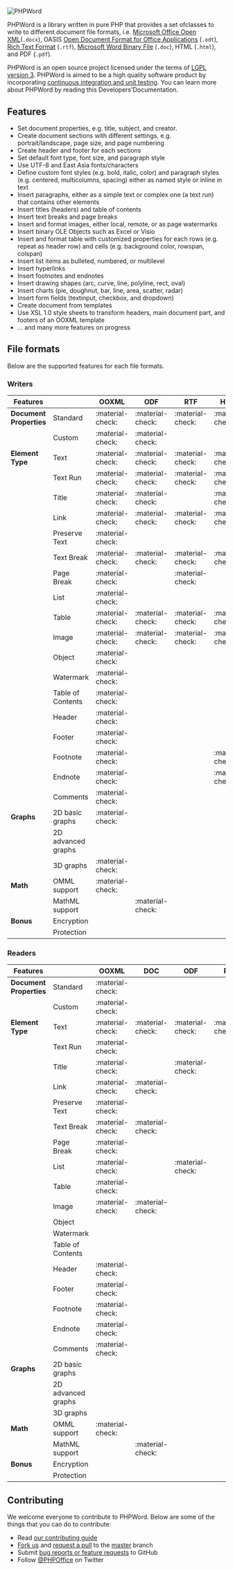 #

![PHPWord](images/phpword.svg)

PHPWord is a library written in pure PHP that provides a set ofclasses to write to different document file formats, i.e. [Microsoft Office Open XML](http://en.wikipedia.org/wiki/Office_Open_XML)(`.docx`), OASIS [Open Document Format for Office Applications](http://en.wikipedia.org/wiki/OpenDocument) (`.odt`), [Rich Text Format](http://en.wikipedia.org/wiki/Rich_Text_Format) (`.rtf`), [Microsoft Word Binary File](https://en.wikipedia.org/wiki/Doc_(computing)) (`.doc`), HTML (`.html`), and PDF (`.pdf`).

PHPWord is an open source project licensed under the terms of [LGPL version 3](https://github.com/PHPOffice/PHPWord/blob/master/COPYING.LESSER). PHPWord is aimed to be a high quality software product by incorporating [continuous integration and unit testing](https://github.com/PHPOffice/PHPWord/actions/workflows/php.yml). You can learn more about PHPWord by reading this Developers'Documentation.
<!---
-  and the `API Documentation <http://phpoffice.github.io/PHPWord/docs/develop/>`__
-->

## Features

- Set document properties, e.g. title, subject, and creator.
- Create document sections with different settings, e.g. portrait/landscape, page size, and page numbering
- Create header and footer for each sections
- Set default font type, font size, and paragraph style
- Use UTF-8 and East Asia fonts/characters
- Define custom font styles (e.g. bold, italic, color) and paragraph styles (e.g. centered, multicolumns, spacing) either as named style or inline in text
- Insert paragraphs, either as a simple text or complex one (a text run) that contains other elements
- Insert titles (headers) and table of contents
- Insert text breaks and page breaks
- Insert and format images, either local, remote, or as page watermarks
- Insert binary OLE Objects such as Excel or Visio
- Insert and format table with customized properties for each rows (e.g. repeat as header row) and cells (e.g. background color, rowspan, colspan)
- Insert list items as bulleted, numbered, or multilevel
- Insert hyperlinks
- Insert footnotes and endnotes
- Insert drawing shapes (arc, curve, line, polyline, rect, oval)
- Insert charts (pie, doughnut, bar, line, area, scatter, radar)
- Insert form fields (textinput, checkbox, and dropdown)
- Create document from templates
- Use XSL 1.0 style sheets to transform headers, main document part, and footers of an OOXML template
- ... and many more features on progress

## File formats

Below are the supported features for each file formats.


### Writers


| Features                  |                      | OOXML  | ODF   | RTF   | HTML   | PDF   |
|---------------------------|----------------------|--------|-------|-------|--------|--------|
| **Document Properties**   | Standard             | :material-check: | :material-check: | :material-check: | :material-check: | :material-check: |
|                           | Custom               | :material-check: | :material-check: |       |        |       |
| **Element Type**          | Text                 | :material-check: | :material-check: | :material-check: | :material-check: | :material-check: |
|                           | Text Run             | :material-check: | :material-check: | :material-check: | :material-check: | :material-check: |
|                           | Title                | :material-check: | :material-check: |       | :material-check: | :material-check: |
|                           | Link                 | :material-check: | :material-check: | :material-check: | :material-check: | :material-check: |
|                           | Preserve Text        | :material-check: |       |       |        |       |
|                           | Text Break           | :material-check: | :material-check: | :material-check: | :material-check: | :material-check: |
|                           | Page Break           | :material-check: |       |  :material-check:    |        |       |
|                           | List                 | :material-check: |       |       |        |       |
|                           | Table                | :material-check: | :material-check: | :material-check: | :material-check: | :material-check: |
|                           | Image                | :material-check: | :material-check: | :material-check: | :material-check: |       |
|                           | Object               | :material-check: |       |       |        |       |
|                           | Watermark            | :material-check: |       |       |        |       |
|                           | Table of Contents    | :material-check: |       |       |        |       |
|                           | Header               | :material-check: |       |       |        |       |
|                           | Footer               | :material-check: |       |       |        |       |
|                           | Footnote             | :material-check: |       |       | :material-check: |       |
|                           | Endnote              | :material-check: |       |       | :material-check: |       |
|                           | Comments             | :material-check: |       |       |        |       |
| **Graphs**                | 2D basic graphs      | :material-check: |       |       |        |       |
|                           | 2D advanced graphs   |        |       |       |        |       |
|                           | 3D graphs            | :material-check: |       |       |        |       |
| **Math**                  | OMML support         | :material-check: |       |       |        |       |
|                           | MathML support       |        | :material-check: |       |        |       |
| **Bonus**                 | Encryption           |        |       |       |        |       |
|                           | Protection           |        |       |       |        |       |

### Readers


| Features                  |                      | OOXML  | DOC   | ODF   | RTF   | HTML  |
|---------------------------|----------------------|--------|-------|-------|-------|-------|
| **Document Properties**   | Standard             | :material-check: |       |       |       |       |
|                           | Custom               | :material-check: |       |       |       |       |
| **Element Type**          | Text                 | :material-check: | :material-check: | :material-check: | :material-check: | :material-check: |
|                           | Text Run             | :material-check: |       |       |       |       |
|                           | Title                | :material-check: |       | :material-check: |       |       |
|                           | Link                 | :material-check: | :material-check: |       |       |       |
|                           | Preserve Text        | :material-check: |       |       |       |       |
|                           | Text Break           | :material-check: | :material-check: |       |       |       |
|                           | Page Break           | :material-check: |       |       |       |       |
|                           | List                 | :material-check: |       | :material-check: |       | :material-check: |
|                           | Table                | :material-check: |       |       |       | :material-check: |
|                           | Image                | :material-check: | :material-check: |       |       |       |
|                           | Object               |        |       |       |       |       |
|                           | Watermark            |        |       |       |       |       |
|                           | Table of Contents    |        |       |       |       |       |
|                           | Header               | :material-check: |       |       |       |       |
|                           | Footer               | :material-check: |       |       |       |       |
|                           | Footnote             | :material-check: |       |       |       |       |
|                           | Endnote              | :material-check: |       |       |       |       |
|                           | Comments             | :material-check: |       |       |       |       |
| **Graphs**                | 2D basic graphs      |        |       |       |       |       |
|                           | 2D advanced graphs   |        |       |       |       |       |
|                           | 3D graphs            |        |       |       |       |       |
| **Math**                  | OMML support         | :material-check: |       |       |       |       |
|                           | MathML support       |        | :material-check: |       |       |       |
| **Bonus**                 | Encryption           |        |       |       |       |       |
|                           | Protection           |        |       |       |       |       |


## Contributing

We welcome everyone to contribute to PHPWord. Below are some of the things that you can do to contribute:

-  Read [our contributing guide](https://github.com/PHPOffice/PHPWord/blob/master/CONTRIBUTING.md)
-  [Fork us](https://github.com/PHPOffice/PHPWord/fork) and [request a pull](https://github.com/PHPOffice/PHPWord/pulls) to the [master](https://github.com/PHPOffice/PHPWord/tree/master) branch
-  Submit [bug reports or feature requests](https://github.com/PHPOffice/PHPWord/issues) to GitHub
-  Follow [@PHPOffice](https://twitter.com/PHPOffice) on Twitter
